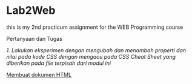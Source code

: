 # Lab2Web
this is my 2nd practicum assignment for the WEB Programming course

Pertanyaan dan Tugas 
<p> <i> 1. Lakukan eksperimen dengan mengubah dan menambah properti dan nilai pada kode CSS 
dengan mengacu pada CSS Cheat Sheet yang diberikan pada file terpisah dari modul ini </i><br/></p>

<p><u> Membuat dokumen HTML </u></p>
